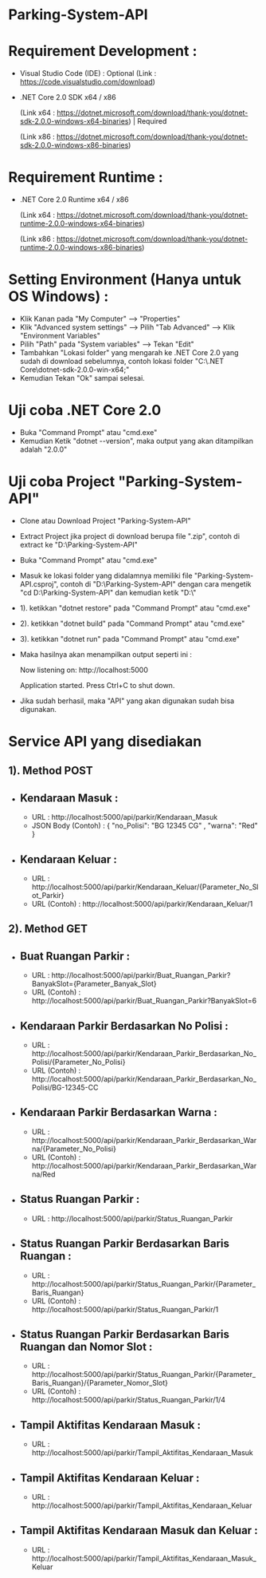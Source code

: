 # Parking-System-API

# Requirement Development :

- Visual Studio Code (IDE) : Optional
  (Link : https://code.visualstudio.com/download)
  
- .NET Core 2.0 SDK x64 / x86

  (Link x64 : https://dotnet.microsoft.com/download/thank-you/dotnet-sdk-2.0.0-windows-x64-binaries) | Required
  
  (Link x86 : https://dotnet.microsoft.com/download/thank-you/dotnet-sdk-2.0.0-windows-x86-binaries)
  
# Requirement Runtime :
 
- .NET Core 2.0 Runtime x64 / x86

  (Link x64 : https://dotnet.microsoft.com/download/thank-you/dotnet-runtime-2.0.0-windows-x64-binaries)

  (Link x86 : https://dotnet.microsoft.com/download/thank-you/dotnet-runtime-2.0.0-windows-x86-binaries)
  
# Setting Environment (Hanya untuk OS Windows) :
 
- Klik Kanan pada "My Computer" --> "Properties"
- Klik "Advanced system settings" --> Pilih "Tab Advanced" --> Klik "Environment Variables"
- Pilih "Path" pada "System variables" --> Tekan "Edit"
- Tambahkan "Lokasi folder" yang mengarah ke .NET Core 2.0 yang sudah di download sebelumnya, contoh 
lokasi folder "C:\\.NET Core\dotnet-sdk-2.0.0-win-x64;"
- Kemudian Tekan "Ok" sampai selesai.

# Uji coba .NET Core 2.0

- Buka "Command Prompt" atau "cmd.exe"
- Kemudian Ketik "dotnet --version", maka output yang akan ditampilkan adalah "2.0.0"

# Uji coba Project "Parking-System-API"

- Clone atau Download Project "Parking-System-API"
- Extract Project jika project di download berupa file ".zip", contoh di extract ke "D:\\Parking-System-API\"
- Buka "Command Prompt" atau "cmd.exe"
- Masuk ke lokasi folder yang didalamnya memiliki file "Parking-System-API.csproj", contoh di "D:\\Parking-System-API\" dengan cara mengetik "cd D:\\Parking-System-API\" dan kemudian ketik "D:\\"

- 1). ketikkan "dotnet restore" pada "Command Prompt" atau "cmd.exe"
- 2). ketikkan "dotnet build" pada "Command Prompt" atau "cmd.exe"
- 3). ketikkan "dotnet run" pada "Command Prompt" atau "cmd.exe"
- Maka hasilnya akan menampilkan output seperti ini :

  Now listening on: http://localhost:5000

  Application started. Press Ctrl+C to shut down.
  
- Jika sudah berhasil, maka "API" yang akan digunakan sudah bisa digunakan.

# Service API yang disediakan

 1). Method POST
-
- Kendaraan Masuk : 
  -
  - URL : http://localhost:5000/api/parkir/Kendaraan_Masuk
  - JSON Body (Contoh) : 
{
	"no_Polisi": "BG 12345 CG" ,
	"warna": "Red"
}  
- Kendaraan Keluar : 
  -
  - URL : http://localhost:5000/api/parkir/Kendaraan_Keluar/{Parameter_No_Slot_Parkir}
  - URL (Contoh) : http://localhost:5000/api/parkir/Kendaraan_Keluar/1
  
 2). Method GET
-
- Buat Ruangan Parkir :
  -
  - URL : http://localhost:5000/api/parkir/Buat_Ruangan_Parkir?BanyakSlot={Parameter_Banyak_Slot}
  - URL (Contoh) : http://localhost:5000/api/parkir/Buat_Ruangan_Parkir?BanyakSlot=6
- Kendaraan Parkir Berdasarkan No Polisi :
  -
  - URL : http://localhost:5000/api/parkir/Kendaraan_Parkir_Berdasarkan_No_Polisi/{Parameter_No_Polisi}
  - URL (Contoh) : http://localhost:5000/api/parkir/Kendaraan_Parkir_Berdasarkan_No_Polisi/BG-12345-CC
- Kendaraan Parkir Berdasarkan Warna :
  -
  - URL : http://localhost:5000/api/parkir/Kendaraan_Parkir_Berdasarkan_Warna/{Parameter_No_Polisi}
  - URL (Contoh) : http://localhost:5000/api/parkir/Kendaraan_Parkir_Berdasarkan_Warna/Red
- Status Ruangan Parkir :
  -
  - URL : http://localhost:5000/api/parkir/Status_Ruangan_Parkir
- Status Ruangan Parkir Berdasarkan Baris Ruangan :
  -
  - URL : http://localhost:5000/api/parkir/Status_Ruangan_Parkir/{Parameter_Baris_Ruangan}
  - URL (Contoh) : http://localhost:5000/api/parkir/Status_Ruangan_Parkir/1
- Status Ruangan Parkir Berdasarkan Baris Ruangan dan Nomor Slot :
  -
  - URL : http://localhost:5000/api/parkir/Status_Ruangan_Parkir/{Parameter_Baris_Ruangan}/{Parameter_Nomor_Slot}
  - URL (Contoh) : http://localhost:5000/api/parkir/Status_Ruangan_Parkir/1/4
- Tampil Aktifitas Kendaraan Masuk :
  -
  - URL : http://localhost:5000/api/parkir/Tampil_Aktifitas_Kendaraan_Masuk
- Tampil Aktifitas Kendaraan Keluar :
  -
  - URL : http://localhost:5000/api/parkir/Tampil_Aktifitas_Kendaraan_Keluar
- Tampil Aktifitas Kendaraan Masuk dan Keluar :
  -
  - URL : http://localhost:5000/api/parkir/Tampil_Aktifitas_Kendaraan_Masuk_Keluar

